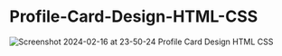 # Profile-Card-Design-HTML-CSS
![Screenshot 2024-02-16 at 23-50-24 Profile Card Design HTML CSS](https://github.com/Sina-Darvish/Profile-Card-Design-HTML-CSS/assets/96956110/1ada58b7-b07b-4bed-bfc3-2f3015122d37)
